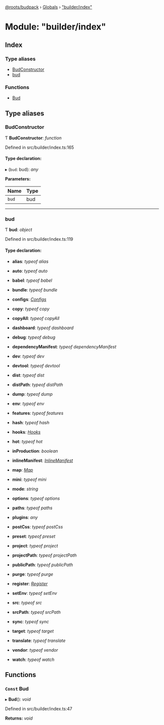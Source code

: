 [@roots/budpack](../README.md) › [Globals](../globals.md) › ["builder/index"](_builder_index_.md)

# Module: "builder/index"

## Index

### Type aliases

* [BudConstructor](_builder_index_.md#budconstructor)
* [bud](_builder_index_.md#bud)

### Functions

* [Bud](_builder_index_.md#const-bud)

## Type aliases

###  BudConstructor

Ƭ **BudConstructor**: *function*

Defined in src/builder/index.ts:165

#### Type declaration:

▸ (`bud`: bud): *any*

**Parameters:**

Name | Type |
------ | ------ |
`bud` | bud |

___

###  bud

Ƭ **bud**: *object*

Defined in src/builder/index.ts:119

#### Type declaration:

* **alias**: *typeof alias*

* **auto**: *typeof auto*

* **babel**: *typeof babel*

* **bundle**: *typeof bundle*

* **configs**: *[Configs](_builder_base_configs_.md#configs)*

* **copy**: *typeof copy*

* **copyAll**: *typeof copyAll*

* **dashboard**: *typeof dashboard*

* **debug**: *typeof debug*

* **dependencyManifest**: *typeof dependencyManifest*

* **dev**: *typeof dev*

* **devtool**: *typeof devtool*

* **dist**: *typeof dist*

* **distPath**: *typeof distPath*

* **dump**: *typeof dump*

* **env**: *typeof env*

* **features**: *typeof features*

* **hash**: *typeof hash*

* **hooks**: *[Hooks](_builder_base_hooks_.md#hooks)*

* **hot**: *typeof hot*

* **inProduction**: *boolean*

* **inlineManifest**: *[InlineManifest](_builder_api_inlinemanifest_.md#inlinemanifest)*

* **map**: *[Map](_builder_api_map_.md#map)*

* **mini**: *typeof mini*

* **mode**: *string*

* **options**: *typeof options*

* **paths**: *typeof paths*

* **plugins**: *any*

* **postCss**: *typeof postCss*

* **preset**: *typeof preset*

* **project**: *typeof project*

* **projectPath**: *typeof projectPath*

* **publicPath**: *typeof publicPath*

* **purge**: *typeof purge*

* **register**: *[Register](_builder_api_register_.md#register)*

* **setEnv**: *typeof setEnv*

* **src**: *typeof src*

* **srcPath**: *typeof srcPath*

* **sync**: *typeof sync*

* **target**: *typeof target*

* **translate**: *typeof translate*

* **vendor**: *typeof vendor*

* **watch**: *typeof watch*

## Functions

### `Const` Bud

▸ **Bud**(): *void*

Defined in src/builder/index.ts:47

**Returns:** *void*
